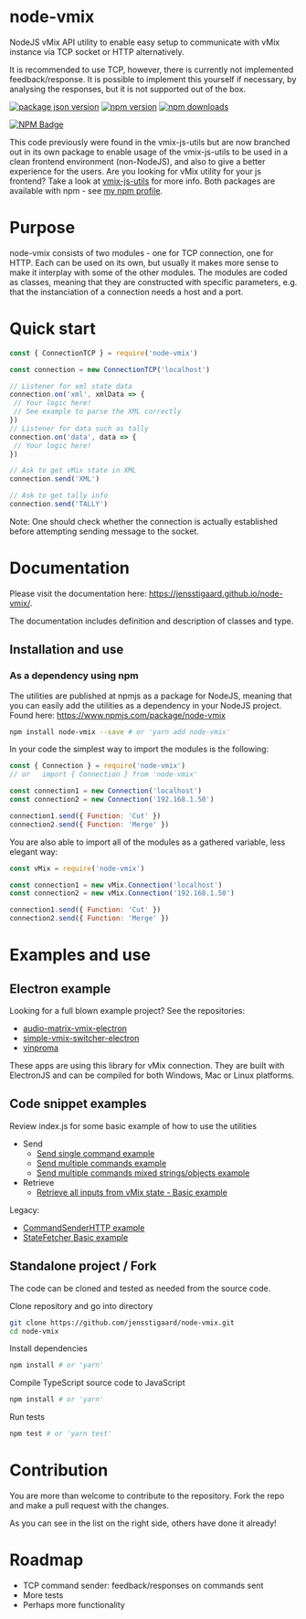 # node-vmix

NodeJS vMix API utility to enable easy setup to communicate with vMix instance via TCP socket or HTTP alternatively.

It is recommended to use TCP, however, there is currently not implemented feedback/response.
It is possible to implement this yourself if necessary, by analysing the responses, but it is not supported out of the box.

[![package json version](https://img.shields.io/github/package-json/v/jensstigaard/node-vmix.svg)](https://github.com/jensstigaard/node-vmix)
[![npm version](https://badge.fury.io/js/node-vmix.svg)](https://www.npmjs.com/package/node-vmix)
[![npm downloads](https://img.shields.io/npm/dm/node-vmix)](https://www.npmjs.com/package/node-vmix)

[![NPM Badge](https://nodei.co/npm/node-vmix.png)](https://npmjs.com/package/node-vmix)

This code previously were found in the vmix-js-utils but are now branched out in its own package to enable usage of the vmix-js-utils to be used in a clean frontend environment (non-NodeJS), and also to give a better experience for the users. Are you looking for vMix utility for your js frontend? Take a look at [vmix-js-utils](https://github.com/jensstigaard/vmix-js-utils) for more info.
Both packages are available with npm - see [my npm profile](https://www.npmjs.com/~jensstigaard).

# Purpose
node-vmix consists of two modules - one for TCP connection, one for HTTP.
Each can be used on its own, but usually it makes more sense to make it interplay with some of the other modules.
The modules are coded as classes, meaning that they are constructed with specific parameters, e.g. that the instanciation of a connection needs a host and a port.


# Quick start
```javascript
const { ConnectionTCP } = require('node-vmix')

const connection = new ConnectionTCP('localhost')

// Listener for xml state data
connection.on('xml', xmlData => {
 // Your logic here!
 // See example to parse the XML correctly
})
// Listener for data such as tally
connection.on('data', data => {
 // Your logic here!
})

// Ask to get vMix state in XML
connection.send('XML')

// Ask to get tally info
connection.send('TALLY')
```
Note: One should check whether the connection is actually established before attempting sending message to the socket.



# Documentation

Please visit the documentation here: https://jensstigaard.github.io/node-vmix/.

The documentation includes definition and description of classes and type.


## Installation and use
### As a dependency using npm
The utilities are published at npmjs as a package for NodeJS, meaning that you can easily add the utilities as a dependency in your NodeJS project.
Found here: https://www.npmjs.com/package/node-vmix
```sh
npm install node-vmix --save # or 'yarn add node-vmix'
```

In your code the simplest way to import the modules is the following:

```javascript
const { Connection } = require('node-vmix')
// or   import { Connection } from 'node-vmix'

const connection1 = new Connection('localhost')
const connection2 = new Connection('192.168.1.50')

connection1.send({ Function: 'Cut' })
connection2.send({ Function: 'Merge' })
```

You are also able to import all of the modules as a gathered variable, less elegant way:

```javascript
const vMix = require('node-vmix')

const connection1 = new vMix.Connection('localhost')
const connection2 = new vMix.Connection('192.168.1.50')

connection1.send({ Function: 'Cut' })
connection2.send({ Function: 'Merge' })
```


# Examples and use
## Electron example
Looking for a full blown example project? See the repositories:
 * [audio-matrix-vmix-electron](https://github.com/jensstigaard/audio-matrix-vmix-electron)
 * [simple-vmix-switcher-electron](https://github.com/jensstigaard/simple-vmix-switcher-electron)
 * [vinproma](https://github.com/jensstigaard/vinproma)
 
These apps are using this library for vMix connection. They are built with ElectronJS and can be compiled for both Windows, Mac or Linux platforms.

## Code snippet examples
Review index.js for some basic example of how to use the utilities
 * Send
   * [Send single command example](../../blob/master/examples/send-single-command.js)
   * [Send multiple commands example](../../blob/master/examples/send-multiple-commands.js)
   * [Send multiple commands mixed strings/objects example](../../blob/master/examples/send-multiple-commands-mixed.js)
 * Retrieve
   * [Retrieve all inputs from vMix state - Basic example](../../blob/master/examples/read-state-basic.js)


Legacy:
 * [CommandSenderHTTP example](../../blob/master/examples/command-sender-http.js)
 * [StateFetcher Basic example](../../blob/master/examples/state-fetcher-basic.js)



## Standalone project / Fork
The code can be cloned and tested as needed from the source code.

Clone repository and go into directory
```sh
git clone https://github.com/jensstigaard/node-vmix.git
cd node-vmix
```
Install dependencies
```sh
npm install # or 'yarn'
```
Compile TypeScript source code to JavaScript
```sh
npm install # or 'yarn'
```
Run tests
```sh
npm test # or 'yarn test'

```

# Contribution
You are more than welcome to contribute to the repository.
Fork the repo and make a pull request with the changes.

As you can see in the list on the right side, others have done it already!


# Roadmap
 - TCP command sender: feedback/responses on commands sent
 - More tests
 - Perhaps more functionality
